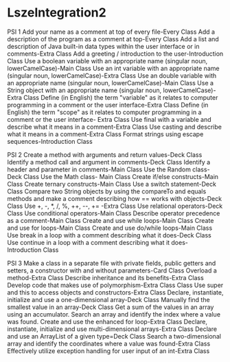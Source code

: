 # LszeIntegration2
PSI 1
Add your name as a comment at top of every file-Every Class
Add a description of the program as a comment at top-Every Class
Add a list and description of Java built-in data types within the user interface or in comments-Extra Class
Add a greeting / introduction to the user-Introduction Class
Use a boolean variable with an appropriate name  (singular noun, lowerCamelCase)-Main Class
Use an int variable with an appropriate name (singular noun, lowerCamelCase)-Extra Class
Use an double variable with an appropriate name (singular noun, lowerCamelCase)-Main Class
Use a String object with an appropriate name (singular noun, lowerCamelCase)-Extra Class
Define (in English) the term "variable" as it relates to computer programming in a comment or the user interface-Extra Class
Define (in English) the term "scope" as it relates to computer programming in a comment or the user interface- Extra Class
Use final with a variable and describe what it means in a comment-Extra Class
Use casting and describe what it means in a comment-Extra Class
Format strings using escape sequences-Introduction Class

PSI 2
Create a method with arguments and return values-Deck Class
Identify a method call and argument in comments-Deck Class
Identify a header and parameter in comments-Main Class
Use the Random class-Deck Class
Use the Math class- Main Class
Create if/else constructs-Main Class
Create ternary constructs-Main Class
Use a switch statement-Deck Class
Compare two String objects by using the compareTo and equals methods and make a comment describing how == works with objects-Deck Class
Use +, -, *, /, %, ++, --, += -Extra Class
Use relational operators-Deck Class
Use conditional operators-Main Class
Describe operator precedence as a comment-Main Class
Create and use while loops-Main Class
Create and use for loops-Main Class
Create and use do/while loops-Main Class
Use break in a loop with a comment describing what it does-Deck Class
Use continue in a loop with a comment describing what it does- Introduction Class

PSI 3
Make a class in a separate file with private fields, public getters and setters, a constructor with and without parameters-Card Class
Overload a method-Extra Class
Describe inheritance and its benefits-Extra Class
Develop code that makes use of polymorphism-Extra Class Class
Use super and this to access objects and constructors-Extra Class
Declare, instantiate, initialize and use a one-dimensional array-Deck Class
Manually find the smallest value in an array-Deck Class
Get a sum of the values in an array using an accumulator.
Search an array and identify the index where a value was found.
Create and use the enhanced for loop-Extra Class
Declare, instantiate, initialize and use multi-dimensional arrays-Extra Class
Declare and use an ArrayList of a given type=Deck Class
Search a two-dimensional array and identify the coordinates where a value was found-Extra Class
Effectively utilize exception handling for user input of an int-Extra Class
